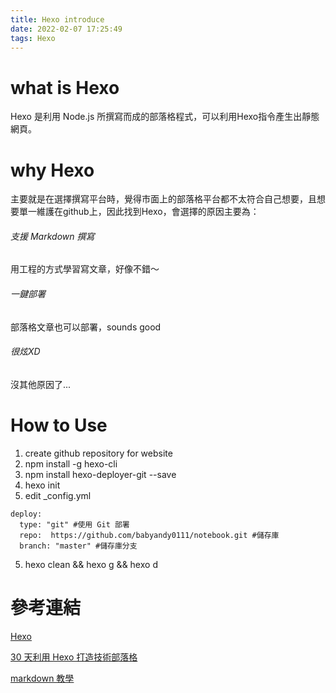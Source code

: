 ```yaml
---
title: Hexo introduce
date: 2022-02-07 17:25:49
tags: Hexo
---
```

# what is Hexo
Hexo 是利用 Node.js 所撰寫而成的部落格程式，可以利用Hexo指令產生出靜態網頁。

# why Hexo
主要就是在選擇撰寫平台時，覺得市面上的部落格平台都不太符合自己想要，且想要單一維護在github上，因此找到Hexo，會選擇的原因主要為：

###### 支援 Markdown 撰寫
用工程的方式學習寫文章，好像不錯～

###### 一鍵部署
部落格文章也可以部署，sounds good

###### 很炫XD
沒其他原因了...

# How to Use
1. create github repository for website
2. npm install -g hexo-cli
3. npm install hexo-deployer-git --save
4. hexo init 
5. edit _config.yml 
``` 
deploy:
  type: "git" #使用 Git 部署
  repo:  https://github.com/babyandy0111/notebook.git #儲存庫
  branch: "master" #儲存庫分支
```
5. hexo clean && hexo g && hexo d

# 參考連結
[Hexo](https://hexo.io/)

[30 天利用 Hexo 打造技術部落格](https://ithelp.ithome.com.tw/users/20139218/ironman/3910)

[markdown 教學](https://markdown.tw/)

